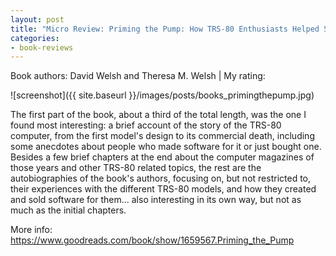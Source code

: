 ```yaml
---
layout: post
title: "Micro Review: Priming the Pump: How TRS-80 Enthusiasts Helped Spark the PC Revolution (Book)"
categories:
- book-reviews
---
```


<p>Book authors: David Welsh and Theresa M. Welsh  | My rating:&nbsp;&nbsp;<i class="fa fa-star"></i><i class="fa fa-star"></i><i class="fa fa-star"></i><i class="fa fa-star-o"></i><i class="fa fa-star-o"></i>
</p>
<!-- fa-star fa-star-o  fa-star-half-empty -->


![screenshot]({{ site.baseurl }}/images/posts/books_primingthepump.jpg)


<p>The first part of the book, about a third of the total length, was the one I found most interesting: a brief account of the story of the TRS-80 computer, from the first model's design to its commercial death, including some anecdotes about people who made software for it or just bought one. Besides a few brief chapters at the end about the computer magazines of those years and other TRS-80 related topics, the rest are the autobiographies of the book's authors, focusing on, but not restricted to, their experiences with the different TRS-80 models, and how they created and sold software for them... also interesting in its own way, but not as much as the initial chapters.</p>

<p>More info: <a href="https://www.goodreads.com/book/show/1659567.Priming_the_Pump">https://www.goodreads.com/book/show/1659567.Priming_the_Pump</a><p>

 




